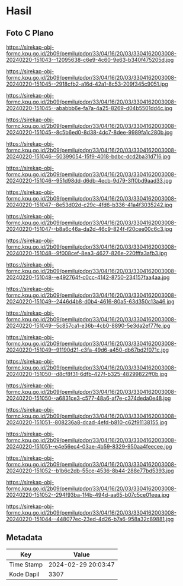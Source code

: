 # Hasil

## Foto C Plano

https://sirekap-obj-formc.kpu.go.id/2b09/pemilu/pdpr/33/04/16/20/03/3304162003008-20240220-151043--12095638-c6e9-4c60-9e63-b340f475205d.jpg

https://sirekap-obj-formc.kpu.go.id/2b09/pemilu/pdpr/33/04/16/20/03/3304162003008-20240220-151045--2918cfb2-a16d-42a1-8c53-209f345c9051.jpg

https://sirekap-obj-formc.kpu.go.id/2b09/pemilu/pdpr/33/04/16/20/03/3304162003008-20240220-151045--ababbb6e-fa7a-4a25-8269-d04b5501dd4c.jpg

https://sirekap-obj-formc.kpu.go.id/2b09/pemilu/pdpr/33/04/16/20/03/3304162003008-20240220-151045--8c5b6ed0-8d38-4dc7-8dee-9989fa1c280b.jpg

https://sirekap-obj-formc.kpu.go.id/2b09/pemilu/pdpr/33/04/16/20/03/3304162003008-20240220-151046--50399054-15f9-4018-bdbc-dcd2ba31d716.jpg

https://sirekap-obj-formc.kpu.go.id/2b09/pemilu/pdpr/33/04/16/20/03/3304162003008-20240220-151046--951d98dd-d6db-4ecb-9d79-3ff0bd9aad33.jpg

https://sirekap-obj-formc.kpu.go.id/2b09/pemilu/pdpr/33/04/16/20/03/3304162003008-20240220-151047--8e53d02d-c29c-4fd6-b336-41a4f3035242.jpg

https://sirekap-obj-formc.kpu.go.id/2b09/pemilu/pdpr/33/04/16/20/03/3304162003008-20240220-151047--b8a6c46a-da2d-46c9-824f-f20cee00c6c3.jpg

https://sirekap-obj-formc.kpu.go.id/2b09/pemilu/pdpr/33/04/16/20/03/3304162003008-20240220-151048--9f008cef-8ea3-4627-826e-220fffa3afb3.jpg

https://sirekap-obj-formc.kpu.go.id/2b09/pemilu/pdpr/33/04/16/20/03/3304162003008-20240220-151048--e492764f-c0cc-4142-8750-234157faa4aa.jpg

https://sirekap-obj-formc.kpu.go.id/2b09/pemilu/pdpr/33/04/16/20/03/3304162003008-20240220-151049--2446d4b8-d0b4-4616-80a5-63d350c13a46.jpg

https://sirekap-obj-formc.kpu.go.id/2b09/pemilu/pdpr/33/04/16/20/03/3304162003008-20240220-151049--5c857ca1-e36b-4cb0-8890-5e3da2ef77fe.jpg

https://sirekap-obj-formc.kpu.go.id/2b09/pemilu/pdpr/33/04/16/20/03/3304162003008-20240220-151049--91190d21-c3fa-49d6-a450-db67bd2f071c.jpg

https://sirekap-obj-formc.kpu.go.id/2b09/pemilu/pdpr/33/04/16/20/03/3304162003008-20240220-151050--d8cf8f31-6dfb-427f-b325-48299822ff0b.jpg

https://sirekap-obj-formc.kpu.go.id/2b09/pemilu/pdpr/33/04/16/20/03/3304162003008-20240220-151050--a6831ce3-c577-48a6-af7e-c374deda0e48.jpg

https://sirekap-obj-formc.kpu.go.id/2b09/pemilu/pdpr/33/04/16/20/03/3304162003008-20240220-151051--808236a8-dcad-4efd-b810-c62f91138155.jpg

https://sirekap-obj-formc.kpu.go.id/2b09/pemilu/pdpr/33/04/16/20/03/3304162003008-20240220-151051--e4e56ec4-03ae-4b59-8329-950aa4feecee.jpg

https://sirekap-obj-formc.kpu.go.id/2b09/pemilu/pdpr/33/04/16/20/03/3304162003008-20240220-151052--b1b6c2db-55ce-4536-8b44-288e77bd5393.jpg

https://sirekap-obj-formc.kpu.go.id/2b09/pemilu/pdpr/33/04/16/20/03/3304162003008-20240220-151052--294f93ba-1f4b-494d-aa65-b07c5ce01eea.jpg

https://sirekap-obj-formc.kpu.go.id/2b09/pemilu/pdpr/33/04/16/20/03/3304162003008-20240220-151044--448077ec-23ed-4d26-b7a6-958a32c89881.jpg


## Metadata

| Key        | Value               |
| ---------- | ------------------- |
| Time Stamp | 2024-02-29 20:03:47 |
| Kode Dapil | 3307                |



